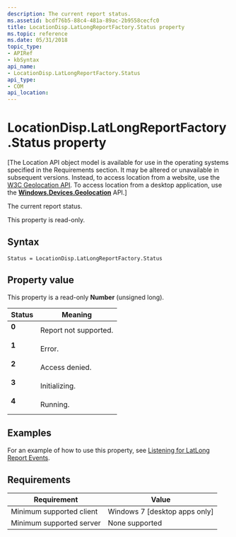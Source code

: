 ```yaml
---
description: The current report status.
ms.assetid: bcdf76b5-88c4-481a-89ac-2b9558cecfc0
title: LocationDisp.LatLongReportFactory.Status property
ms.topic: reference
ms.date: 05/31/2018
topic_type: 
- APIRef
- kbSyntax
api_name: 
- LocationDisp.LatLongReportFactory.Status
api_type: 
- COM
api_location: 
---
```


# LocationDisp.LatLongReportFactory.Status property

\[The Location API object model is available for use in the operating systems specified in the Requirements section. It may be altered or unavailable in subsequent versions. Instead, to access location from a website, use the [W3C Geolocation API](/previous-versions/windows/internet-explorer/ie-developer/samples/gg589513(v=vs.85)). To access location from a desktop application, use the [**Windows.Devices.Geolocation**](/uwp/api/Windows.Devices.Geolocation) API.\]

The current report status.

This property is read-only.

## Syntax


```JScript
Status = LocationDisp.LatLongReportFactory.Status
```



## Property value

This property is a read-only **Number** (unsigned long).



| Status                                                                                               | Meaning                          |
|------------------------------------------------------------------------------------------------------|----------------------------------|
| <span id="0"></span><dl> <dt>**0**</dt> </dl> | Report not supported.<br/> |
| <span id="1"></span><dl> <dt>**1**</dt> </dl> | Error.<br/>                |
| <span id="2"></span><dl> <dt>**2**</dt> </dl> | Access denied.<br/>        |
| <span id="3"></span><dl> <dt>**3**</dt> </dl> | Initializing.<br/>         |
| <span id="4"></span><dl> <dt>**4**</dt> </dl> | Running.<br/>              |



 

## Examples

For an example of how to use this property, see [Listening for LatLong Report Events](/uwp/api/Windows.Devices.Geolocation).

## Requirements



| Requirement | Value |
|-------------------------------------|--------------------------------------------|
| Minimum supported client<br/> | Windows 7 \[desktop apps only\]<br/> |
| Minimum supported server<br/> | None supported<br/>                  |



 

